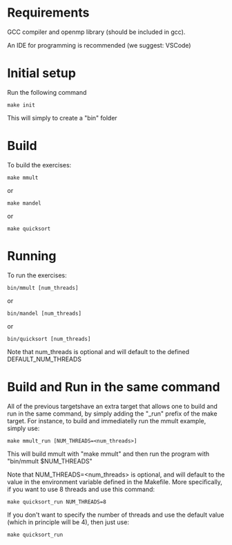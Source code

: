 # Requirements

GCC compiler and openmp library (should be included in gcc).

An IDE for programming is recommended (we suggest: VSCode) 

# Initial setup

Run the following command
```
make init
```
This will simply to create a "bin" folder

# Build
To build the exercises:

```
make mmult
```
or
```
make mandel
```
or
```
make quicksort
```

# Running
To run the exercises:

```
bin/mmult [num_threads]
```
or
```
bin/mandel [num_threads]
```
or
```
bin/quicksort [num_threads]
```
Note that num_threads is optional and will default to the defined DEFAULT_NUM_THREADS

# Build and Run in the same command
All of the previous targetshave an extra target that allows one to build and run in the same command, by simply adding the "_run" prefix of the make target. For instance, to build and immediatelly run the mmult example, simply use:

```
make mmult_run [NUM_THREADS=<num_threads>]
```
This will build mmult with "make mmult" and then run the program with "bin/mmult $NUM_THREADS"

Note that NUM_THREADS=<num_threads> is optional, and will default to the value in the environment variable defined in the Makefile. More specifically, if you want to use 8 threads and use this command:
```
make quicksort_run NUM_THREADS=8
```
If you don't want to specify the number of threads and use the default value (which in principle will be 4), then just use:
```
make quicksort_run
```


